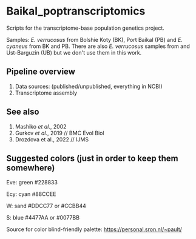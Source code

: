 # Baikal_poptranscriptomics

Scripts for the transcriptome-base population genetics project.

Samples: *E. verrucosus* from Bolshie Koty (BK), Port Baikal (PB) and *E. cyaneus* from BK and PB.
There are also *E. verrucosus* samples from and Ust-Barguzin (UB) but we don't use them in this work.

## Pipeline overview 
1. Data sources: (published/unpublished, everything in NCBI)
2. Transcriptome assembly


## See also
1. Mashiko *et al*., 2002
2. Gurkov *et al*., 2019 // BMC Evol Biol
3. Drozdova et al., 2022 // IJMS


## Suggested colors (just in order to keep them somewhere)

Eve: green #228833

Ecy: cyan #88CCEE

W: sand #DDCC77 or #CCBB44

S: blue #4477AA or #0077BB

Source for color blind-friendly palette: https://personal.sron.nl/~pault/
